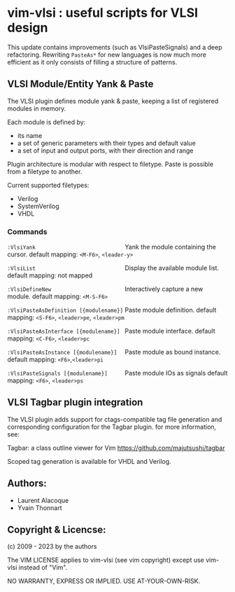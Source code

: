 vim-vlsi : useful scripts for VLSI design
=========================================

This update
contains improvements (such as VlsiPasteSignals) and a deep refactoring.
Rewriting `PasteAs*` for new languages is now much more efficient as it 
only consists of filling a structure of patterns.

## VLSI Module/Entity Yank & Paste
The VLSI plugin defines module yank & paste, keeping a list of registered
modules in memory.

Each module is defined by:
* its name
* a set of generic parameters with their types and default value
* a set of input and output ports, with their direction and range

Plugin architecture is modular with respect to filetype.
Paste is possible from a filetype to another.

Current supported filetypes:
* Verilog
* SystemVerilog
* VHDL


### Commands
`:VlsiYank                            ` Yank the module containing the cursor.
                                       default mapping: `<M-F6>`, `<leader-y>`

`:VlsiList                            ` Display the available module list.
                                       default mapping: not mapped

`:VlsiDefineNew                       ` Interactively capture a new module.
                                       default mapping: `<M-S-F6>`

`:VlsiPasteAsDefinition [{modulename}]` Paste module definition.
                                       default mapping: `<S-F6>`, `<leader>pe`, `<leader>pm`

`:VlsiPasteAsInterface [{modulename}] ` Paste module interface.
                                       default mapping: `<C-F6>`, `<leader>pc`

`:VlsiPasteAsInstance [{modulename}]  ` Paste module as bound instance.
                                       default mapping: `<F6>`,`<leader>pi`

`:VlsiPasteSignals [{modulename}]     ` Paste module IOs as signals
                                       default mapping: `<F6>`, `<leader>ps`

## VLSI Tagbar plugin integration
The VLSI plugin adds support for ctags-compatible tag file generation and
corresponding configuration for the Tagbar plugin. for more information, see:

Tagbar: a class outline viewer for Vim
<https://github.com/majutsushi/tagbar>

Scoped tag generation is available for VHDL and Verilog.

## Authors:
* Laurent Alacoque
* Yvain Thonnart

## Copyright & Licencse:
(c) 2009 - 2023 by the authors

The VIM LICENSE applies to vim-vlsi
(see vim copyright) except use vim-vlsi instead of "Vim".

NO WARRANTY, EXPRESS OR IMPLIED.  USE AT-YOUR-OWN-RISK.
